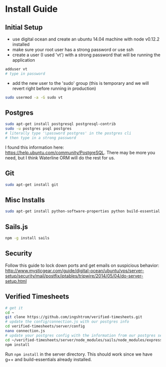 # Install Guide

## Initial Setup
- use digital ocean and create an ubuntu 14.04 machine with node v0.12.2 installed
- make sure your root user has a strong password or use ssh
- create a user (I used 'vt') with a strong password that will be running the application
``` bash
adduser vt
# type in password
```
- add the new user to the 'sudo' group (this is temporary and we will revert right before running in production)
``` bash
sudo usermod -a -G sudo vt
```

## Postgres
``` bash
sudo apt-get install postgresql postgresql-contrib
sudo -u postgres psql postgres
# literally type '\password postgres' in the postgres cli
# then type in a strong password
```
I found this information here: https://help.ubuntu.com/community/PostgreSQL. There may be more you need, but I think Waterline ORM will do the rest for us.

## Git
``` bash
sudo apt-get install git
```

## Misc Installs
``` bash
sudo apt-get install python-software-properties python build-essential g++
```

## Sails.js
``` bash
npm -g install sails
```

## Security
Follow this guide to lock down ports and get emails on suspicious behavior: http://www.mysticgear.com/guide/digital-ocean/ubuntu/vps/server-setup/security/mail/postfix/iptables/tripwire/2014/05/04/do-server-setup.html

## Verified Timesheets
``` bash
# get it
cd ~
git clone https://github.com/ingshtrom/verified-timesheets.git
# update the config/connection.js with our postgres info
cd verified-timesheets/server/config
nano connection.js
# update your postgres config with the information from our postgres setup
cd ~/verified-timesheets/server/node_modules/sails/node_modules/express/node_modules/connect
npm install
```

Run `npm install` in the server directory. This should work since we have g++ and build-essentials already installed.

